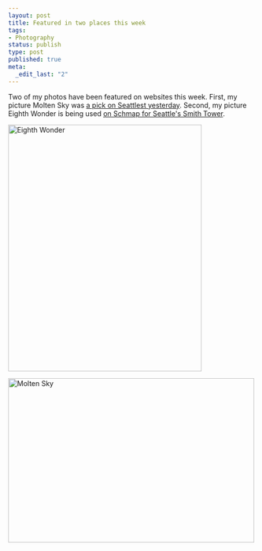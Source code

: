 ```yaml
--- 
layout: post
title: Featured in two places this week
tags: 
- Photography
status: publish
type: post
published: true
meta: 
  _edit_last: "2"
---
```

Two of my photos have been featured on websites this week. First, my picture Molten Sky was <a href="http://seattlest.com/2008/06/12/seattlest_pix_08jun12.php">a pick on Seattlest yesterday</a>. Second, my picture Eighth Wonder is being used <a href="http://www.schmap.com/northwest/attractions/#p=39963&amp;i=39963_18.jpg">on Schmap for Seattle's Smith Tower</a>.

<a title="Eighth Wonder by aaronbrethorst, on Flickr" href="http://www.flickr.com/photos/aaronbrethorst/2258626109/"><img src="http://farm3.static.flickr.com/2373/2258626109_90452fda7b.jpg" alt="Eighth Wonder" width="393" height="500" /></a>

<a title="Molten Sky by aaronbrethorst, on Flickr" href="http://www.flickr.com/photos/aaronbrethorst/2569020801/"><img src="http://farm4.static.flickr.com/3113/2569020801_87de16dbc3.jpg" alt="Molten Sky" width="500" height="333" /></a>

